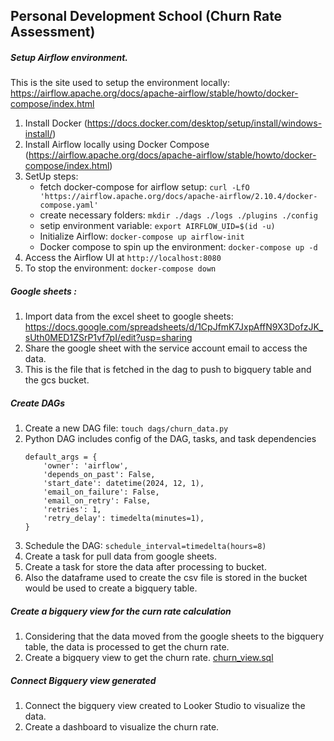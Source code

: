 ## Personal Development School (Churn Rate Assessment) 

##### Setup Airflow environment. 

This is the site used to setup the environment locally: https://airflow.apache.org/docs/apache-airflow/stable/howto/docker-compose/index.html

1. Install Docker (https://docs.docker.com/desktop/setup/install/windows-install/)
2. Install Airflow locally using Docker Compose (https://airflow.apache.org/docs/apache-airflow/stable/howto/docker-compose/index.html)
3. SetUp steps:
    - fetch docker-compose for airflow setup: `curl -LfO 'https://airflow.apache.org/docs/apache-airflow/2.10.4/docker-compose.yaml'`
    - create necessary folders: `mkdir ./dags ./logs ./plugins ./config`
    - setip environment variable: `export AIRFLOW_UID=$(id -u)`
    - Initialize Airflow: `docker-compose up airflow-init`
    - Docker compose to spin up the environment: `docker-compose up -d`
4. Access the Airflow UI at `http://localhost:8080`
5. To stop the environment: `docker-compose down`

##### Google sheets : 

1. Import data from the excel sheet to google sheets: https://docs.google.com/spreadsheets/d/1CpJfmK7JxpAffN9X3DofzJK_sUth0MED1ZSrP1vf7pI/edit?usp=sharing  
2. Share the google sheet with the service account email to access the data.
3. This is the file that is fetched in the dag to push to bigquery table and the gcs bucket.

##### Create DAGs

1. Create a new DAG file: `touch dags/churn_data.py`
2. Python DAG includes config of the DAG, tasks, and task dependencies
    ```
    default_args = {
        'owner': 'airflow',
        'depends_on_past': False,
        'start_date': datetime(2024, 12, 1),
        'email_on_failure': False,
        'email_on_retry': False,
        'retries': 1,
        'retry_delay': timedelta(minutes=1),
    }
    ```
3. Schedule the DAG: `schedule_interval=timedelta(hours=8)`
4. Create a task for pull data from google sheets.
5. Create a task for store the data after processing to bucket.
6. Also the dataframe used to create the csv file is stored in the bucket would be used to create a bigquery table.


##### Create a bigquery view for the curn rate calculation

1. Considering that the data moved from the google sheets to the bigquery table, the data is processed to get the churn rate.
2. Create a bigquery view to get the churn rate. [churn_view.sql](churn_view.sql)


##### Connect Bigquery view generated 

1. Connect the bigquery view created to Looker Studio to visualize the data. 
2. Create a dashboard to visualize the churn rate.